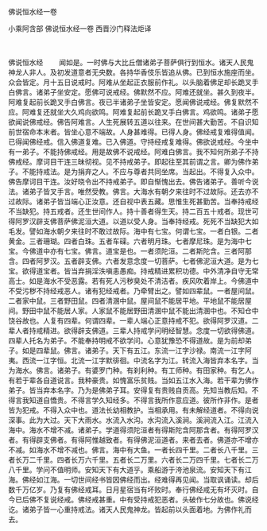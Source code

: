 佛说恒水经一卷


小乘阿含部
佛说恒水经一卷
西晋沙门释法炬译


　　

佛说恒水经
　　闻如是。一时佛与大比丘僧诸弟子菩萨俱行到恒水。诸天人民鬼神龙人非人。及初发道意者无央数。各持华香伎乐皆追从佛。已到恒水施座而坐。众会皆定。月十五日说戒时。阿难从坐起正衣服前作礼。以头脑着佛足却长跪叉手白佛言。诸弟子坐安定。愿佛可说戒经。佛默然不应。阿难还就坐。甚久到夜半。阿难复起前长跪叉手白佛言。夜已半诸弟子坐皆安定。愿闻佛说戒经。佛复默然不应。阿难复还就坐大久鸡向欲鸣。阿难复起前长跪叉手白佛言。鸡欲鸣。诸弟子愿欲闻说佛戒经。佛告阿难言。人生死展转五道以往来。在世间甚大勤苦。不自识知前世宿命本末者。皆坐心意不端故。人身甚难得。已得人身。佛经戒复难得值闻。已得闻佛经戒。信入佛道复难。已入佛道。守持经戒复难得。佛欲说戒经。今坐中有一弟子。不能持佛戒经。用是故佛不说戒经。阿难白佛言。我不知何所弟子不持佛戒经。摩诃目干连三昧彻视。见不持戒弟子。即起往至其前谓之言。卿为佛作弟子。不能持戒法。是为捐弃之人。不应与尊者共同坐席。当起出。不得复入众中。佛告摩诃目干连。汝好晓令出不持戒弟子。即自惭愧出去。佛告诸弟子。善听今说法。诸弟子皆叉手言。唯然受教。佛言。大海水有朝夕来往时不过故际。还去亦不过故际。诸弟子皆当端心正汝意。还自视中表五藏。思惟生死甚勤苦。当奉持戒经不当缺犯。持五戒者。还生世间作人。持十善者得生天。持二百五十戒者。现世可得阿罗汉辟支佛菩萨佛泥洹大道。以道以受人身。当奉持经戒。死死不当缺犯大如毛发。譬如海水朝夕来往时不敢过故际。海中有七宝。何谓七宝。一者白银。二者黄金。三者珊瑚。四者白珠。五者车磲。六者明月珠。七者摩尼珠。是为海中七宝。今佛道中亦有七宝。佛言。道宝是也。一者须陀洹。二者斯陀含。三者阿那含。四者阿罗汉。五者辟支佛。六者发意念度一切菩萨。七者佛泥洹大道。是为七宝。欲得道宝者。皆当弃捐淫泆嗔恚愚痴。持戒精进累积功德。中外清净自守无常高士。如是海水不受恶露。若有死人污秽臭处不清洁者。疾风吹着岸上。今佛道中不受污秽不持经戒恶人。诸有犯经戒者。乃牵臂出之。譬如四辈鼠。一者屋间鼠。二者家中鼠。三者野田鼠。四者清溷中鼠。屋间鼠不能居平地。平地鼠不能居屋间。野田中鼠不能居人家。人家鼠不能居野田清溷中鼠不能出清溷中也。不知仓中饶谷故也。人复有四辈。何谓四辈。一辈人端心正意持戒不犯。欲得阿罗汉道。二辈人者持戒精进。欲得辟支佛道。三辈人持戒学问明经智慧。念度一切欲得佛道。四辈人托名为弟子。不能奉持明戒不欲学问。心意犹豫恐不得道故。是为前却弟子。如是四辈鼠。佛言。诸弟子。天下有五江。东流一江字沙禄。南流一江字阿夷。西流一江字恒。北流一江字默徘徊。中流名字为江。转流入海皆弃本名字。当为海水。佛言。诸弟子。有婆罗门种。有刹利种。有工师种。有田家种。有乞人。有若于辈各自道说言。我种豪贵。如愧富乐贫贱。当如五江水入海。若干辈为佛作弟子。皆当弃本名字。乃为是佛弟子耳。安得复有贵贱自贡高。先知当教后知。不得言我知道自憍贵。不得言学久知经多。不得言我所作意应道。彼所作非作。是者皆为犯戒。不得入众中也。道法长幼相教护。当相承用。有未解经道者。不得向说深事。此为大过。天下大雨水。水流入水沟。水沟流入溪涧。溪涧流入江。江流入海中。海水不增不减。诸弟子。学道得须陀洹者有得斯陀含阿那含者。有得阿罗汉者。有得辟支佛者。有得阿惟越致者。有得佛泥洹道者。来者去者。佛道亦不增亦不减。如海水不增不减也。佛言。海中有大鱼。一者长四千里。二者长八千里。三者长万二千里。四者长万六千里。五者长二万里。六者长二万四千里。七者长二万八千里。学问不值明师。安知天下有大道乎。乘船游于洿池泉流。安知天下有江海。佛经如江海。一切世间经书皆因佛经而出。经难得再见闻。当取讽诵读。却后数千万亿岁。乃复有佛经戒耳。日月星宿当有坏败时。奉行佛经戒无有坏灭时。自今已后佛不复说经戒。佛经戒甚重。中有受持戒犯恶者。头破作七分故也。佛说经讫。诸弟子皆一心重持戒法。诸天人民鬼神龙。皆起前以头面着地。为佛作礼而去。


